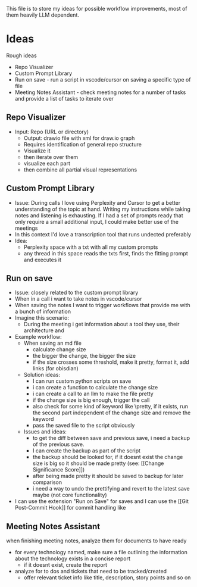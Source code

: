 This file is to store my ideas for possible workflow improvements, most of them heavily LLM dependent.

# Ideas
Rough ideas
- Repo Visualizer
- Custom Prompt Library
- Run on save - run a script in vscode/cursor on saving a specific type of file
- Meeting Notes Assistant - check meeting notes for a number of tasks and provide a list of tasks to iterate over
## Repo Visualizer
- Input: Repo (URL or directory)
	- Output: drawio file with xml for draw.io graph
	- Requires identification of general repo structure
	- Visualize it
	- then iterate over them
	- visualize each part
	- then combine all partial visual representations
## Custom Prompt Library
- Issue: During calls I love using Perplexity and Cursor to get a better understanding of the topic at hand. Writing my instructions while taking notes and listening is exhausting. If I had a set of prompts ready that only require a small additional input, I could make better use of the meetings
- In this context I'd love a transcription tool that runs undected preferably
- Idea:
	- Perplexity space with a txt with all my custom prompts
	- any thread in this space reads the txts first, finds the fitting prompt and executes it
## Run on save
- Issue: closely related to the custom prompt library
- When in a call i want to take notes in vscode/cursor
- When saving the notes I want to trigger workflows that provide me with a bunch of information
- Imagine this scenario:
	- During the meeting i get information about a tool they use, their architecture and 
- Example workflow:
	- When saving an md file
		- calculate change size
		- the bigger the change, the bigger the size
		- if the size crosses some threshold, make it pretty, format it, add links (for obisdian)
	- Solution ideas:
		- I can run custom python scripts on save
		- i can create a function to calculate the change size
		- i can create a call to an llm to make the file pretty
		- if the change size is big enough, trigger the call
		- also check for some kind of keyword like \\pretty, if it exists, run the second part independent of the change size and remove the keyword
		- pass the saved file to the script obviously
	- Issues and ideas:
		- to get the diff between save and previous save, i need a backup of the previous save. 
		- I can create the backup as part of the script
		- the backup should be looked for, if it doesnt exist the change size is big so it should be made pretty (see: [[Change Significance Score]])
		- after being made pretty it should be saved to backup for later comparison
		- i need a way to undo the prettifying and revert to the latest save maybe (not core functionality)
- I can use the extension "Run on Save" for saves and I can use the [[Git Post-Commit Hook]] for commit handling like 
## Meeting Notes Assistant
when finishing meeting notes, analyze them for documents to have ready
- for every technology named, make sure a file outlining the information about the technology exists in a concise report
	- if it doesnt exist, create the report
- analyze for to dos and tickets that need to be tracked/created
	- offer relevant ticket info like title, description, story points and so on